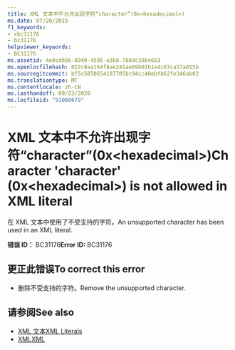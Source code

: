 ```yaml
---
title: XML 文本中不允许出现字符“character”(0x<hexadecimal>)
ms.date: 07/20/2015
f1_keywords:
- vbc31176
- bc31176
helpviewer_keywords:
- BC31176
ms.assetid: 4e0cdb5b-8949-4595-a3b8-788dc26b4653
ms.openlocfilehash: 022c8aa164f8ae241ae89b01b1e4c67ca37a015b
ms.sourcegitcommit: bf5c5850654187705bc94cc40ebfb62fe346ab02
ms.translationtype: MT
ms.contentlocale: zh-CN
ms.lasthandoff: 09/23/2020
ms.locfileid: "91066679"
---
```

# <a name="character-character-0xhexadecimal-is-not-allowed-in-xml-literal"></a><span data-ttu-id="83e9a-102">XML 文本中不允许出现字符“character”(0x\<hexadecimal>)</span><span class="sxs-lookup"><span data-stu-id="83e9a-102">Character 'character' (0x\<hexadecimal>) is not allowed in XML literal</span></span>

<span data-ttu-id="83e9a-103">在 XML 文本中使用了不受支持的字符。</span><span class="sxs-lookup"><span data-stu-id="83e9a-103">An unsupported character has been used in an XML literal.</span></span>  
  
 <span data-ttu-id="83e9a-104">**错误 ID：** BC31176</span><span class="sxs-lookup"><span data-stu-id="83e9a-104">**Error ID:** BC31176</span></span>  
  
## <a name="to-correct-this-error"></a><span data-ttu-id="83e9a-105">更正此错误</span><span class="sxs-lookup"><span data-stu-id="83e9a-105">To correct this error</span></span>  
  
- <span data-ttu-id="83e9a-106">删除不受支持的字符。</span><span class="sxs-lookup"><span data-stu-id="83e9a-106">Remove the unsupported character.</span></span>  
  
## <a name="see-also"></a><span data-ttu-id="83e9a-107">请参阅</span><span class="sxs-lookup"><span data-stu-id="83e9a-107">See also</span></span>

- [<span data-ttu-id="83e9a-108">XML 文本</span><span class="sxs-lookup"><span data-stu-id="83e9a-108">XML Literals</span></span>](../language-reference/xml-literals/index.md)
- [<span data-ttu-id="83e9a-109">XML</span><span class="sxs-lookup"><span data-stu-id="83e9a-109">XML</span></span>](../programming-guide/language-features/xml/index.md)
